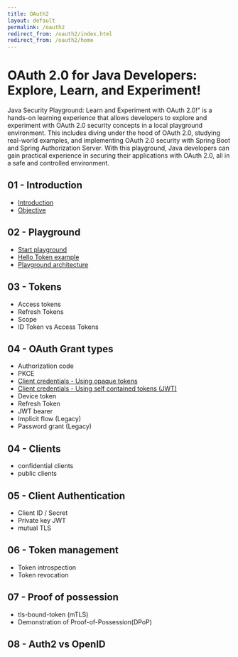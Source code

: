 ```yaml
---
title: OAuth2
layout: default
permalink: /oauth2
redirect_from: /oauth2/index.html
redirect_from: /oauth2/home
---
```



# OAuth 2.0 for Java Developers: Explore, Learn, and Experiment!
Java Security Playground: Learn and Experiment with OAuth 2.0!" is a hands-on learning experience that allows developers to explore and experiment with OAuth 2.0 security concepts in a local playground environment. This includes diving under the hood of OAuth 2.0, studying real-world examples, and implementing OAuth 2.0 security with Spring Boot and Spring Authorization Server. With this playground, Java developers can gain practical experience in securing their applications with OAuth 2.0, all in a safe and controlled environment.

## 01 - Introduction
  - [Introduction](/oauth2/1-1-intro)
  - [Objective](/oauth2/1-2-objective)


## 02 - Playground
  - [Start playground](/oauth2/2-1-playground)
  - [Hello Token example](/oauth2/2-2-hello-token)
  - [Playground architecture](/oauth2/2-3-playground-architecture)
  

## 03 - Tokens
 - Access tokens
 - Refresh Tokens
 - Scope
 - ID Token vs Access Tokens


## 04 - OAuth Grant types
 - Authorization code
 - PKCE
 - [Client credentials - Using opaque tokens](/oauth2/4-3-1-client-credentials-opaque-token) 
 - [Client credentials - Using self contained tokens (JWT)](/oauth2/4-3-2-client-credentials-jwt-token)
 - Device token
 - Refresh Token
 - JWT bearer
 - Implicit flow (Legacy)
 - Password grant (Legacy)


## 04 - Clients
 - confidential clients
 - public clients


## 05 - Client Authentication
 - Client ID / Secret
 - Private key JWT
 - mutual TLS
 

## 06 - Token management
 - Token introspection
 - Token revocation


## 07 - Proof of possession
 - tls-bound-token (mTLS)
 - Demonstration of Proof-of-Possession(DPoP)
 
## 08 - Auth2 vs OpenID


<!-- ## Index
    {% for oauth in site.oauth2 %}
    <h2>
      <a href="{{ oauth.url }}">
        {{ oauth.name }}
      </a>
    </h2>
    {% endfor %} -->
